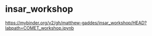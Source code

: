 # insar_workshop

https://mybinder.org/v2/gh/matthew-gaddes/insar_workshop/HEAD?labpath=COMET_workshop.ipynb
